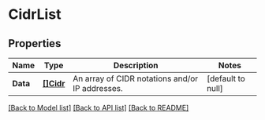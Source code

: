 # CidrList

## Properties
Name | Type | Description | Notes
------------ | ------------- | ------------- | -------------
**Data** | [**[]Cidr**](Cidr.md) | An array of CIDR notations and/or IP addresses. | [default to null]

[[Back to Model list]](../README.md#documentation-for-models) [[Back to API list]](../README.md#documentation-for-api-endpoints) [[Back to README]](../README.md)

